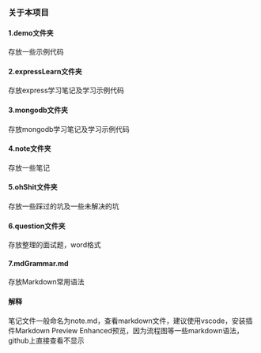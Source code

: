 ### 关于本项目
#### 1.demo文件夹
存放一些示例代码
#### 2.expressLearn文件夹
存放express学习笔记及学习示例代码
#### 3.mongodb文件夹
存放mongodb学习笔记及学习示例代码
#### 4.note文件夹
存放一些笔记
#### 5.ohShit文件夹
存放一些踩过的坑及一些未解决的坑
#### 6.question文件夹
存放整理的面试题，word格式
#### 7.mdGrammar.md
存放Markdown常用语法

#### 解释
笔记文件一般命名为note.md，查看markdown文件，建议使用vscode，安装插件Markdown Preview Enhanced预览，因为流程图等一些markdown语法，github上直接查看不显示

